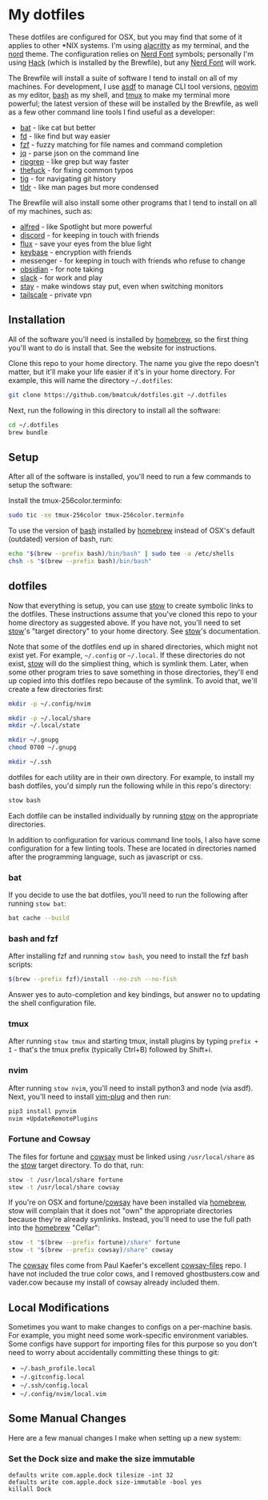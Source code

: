 # My dotfiles
These dotfiles are configured for OSX, but you may find that some of it applies
to other *NIX systems. I'm using [alacritty] as my terminal, and the [nord]
theme. The configuration relies on [Nerd Font] symbols; personally I'm using
[Hack] (which is installed by the Brewfile), but any [Nerd Font] will work.

The Brewfile will install a suite of software I tend to install on all of my
machines. For development, I use [asdf] to manage CLI tool versions, [neovim]
as my editor, [bash] as my shell, and [tmux] to make my terminal more powerful;
the latest version of these will be installed by the Brewfile, as well as a few
other command line tools I find useful as a developer:
* [bat] - like cat but better
* [fd] - like find but way easier
* [fzf] - fuzzy matching for file names and command completion
* [jq] - parse json on the command line
* [ripgrep] - like grep but way faster
* [thefuck] - for fixing common typos
* [tig] - for navigating git history
* [tldr] - like man pages but more condensed

The Brewfile will also install some other programs that I tend to install on
all of my machines, such as:
* [alfred] - like Spotlight but more powerful
* [discord] - for keeping in touch with friends
* [flux] - save your eyes from the blue light
* [keybase] - encryption with friends
* messenger - for keeping in touch with friends who refuse to change
* [obsidian] - for note taking
* [slack] - for work and play
* [stay] - make windows stay put, even when switching monitors
* [tailscale] - private vpn

## Installation
All of the software you'll need is installed by [homebrew], so the first thing
you'll want to do is install that. See the website for instructions.

Clone this repo to your home directory. The name you give the repo doesn't
matter, but it'll make your life easier if it's in your home directory. For
example, this will name the directory `~/.dotfiles`:
```bash
git clone https://github.com/bmatcuk/dotfiles.git ~/.dotfiles
```

Next, run the following in this directory to install all the software:
```bash
cd ~/.dotfiles
brew bundle
```

## Setup
After all of the software is installed, you'll need to run a few commands to
setup the software:

Install the tmux-256color.terminfo:
```bash
sudo tic -xe tmux-256color tmux-256color.terminfo
```

To use the version of [bash] installed by [homebrew] instead of OSX's default
(outdated) version of bash, run:
```bash
echo "$(brew --prefix bash)/bin/bash" | sudo tee -a /etc/shells
chsh -s "$(brew --prefix bash)/bin/bash"
```

## dotfiles
Now that everything is setup, you can use [stow] to create symbolic links to
the dotfiles. These instructions assume that you've cloned this repo to your
home directory as suggested above. If you have not, you'll need to set [stow]'s
"target directory" to your home directory. See [stow]'s documentation.

Note that some of the dotfiles end up in shared directories, which might not
exist yet. For example, `~/.config` or `~/.local`. If these directories do not
exist, [stow] will do the simpliest thing, which is symlink them. Later, when
some other program tries to save something in those directories, they'll end up
copied into this dotfiles repo because of the symlink. To avoid that, we'll
create a few directories first:
```bash
mkdir -p ~/.config/nvim

mkdir -p ~/.local/share
mkdir ~/.local/state

mkdir ~/.gnupg
chmod 0700 ~/.gnupg

mkdir ~/.ssh
```

dotfiles for each utility are in their own directory. For example, to install
my bash dotfiles, you'd simply run the following while in this repo's
directory:
```bash
stow bash
```

Each dotfile can be installed individually by running [stow] on the appropriate
directories.

In addition to configuration for various command line tools, I also have some
configuration for a few linting tools. These are located in directories named
after the programming language, such as javascript or css.

### bat
If you decide to use the bat dotfiles, you'll need to run the following after
running `stow bat`:
```bash
bat cache --build
```

### bash and fzf
After installing fzf and running `stow bash`, you need to install the fzf bash
scripts:
```bash
$(brew --prefix fzf)/install --no-zsh --no-fish
```

Answer yes to auto-completion and key bindings, but answer no to updating the
shell configuration file.

### tmux
After running `stow tmux` and starting tmux, install plugins by typing
`prefix + I` - that's the tmux prefix (typically Ctrl+B) followed by Shift+i.

### nvim
After running `stow nvim`, you'll need to install python3 and node (via asdf).
Next, you'll need to install [vim-plug] and then run:
```bash
pip3 install pynvim
nvim +UpdateRemotePlugins
```

### Fortune and Cowsay
The files for fortune and [cowsay] must be linked using `/usr/local/share` as
the [stow] target directory. To do that, run:
```bash
stow -t /usr/local/share fortune
stow -t /usr/local/share cowsay
```

If you're on OSX and fortune/[cowsay] have been installed via [homebrew], stow
will complain that it does not "own" the appropriate directories because
they're already symlinks. Instead, you'll need to use the full path into the
[homebrew] "Cellar":
```bash
stow -t "$(brew --prefix fortune)/share" fortune
stow -t "$(brew --prefix cowsay)/share" cowsay
```

The [cowsay] files come from Paul Kaefer's excellent [cowsay-files] repo. I
have not included the true color cows, and I removed ghostbusters.cow and
vader.cow because my install of cowsay already included them.

## Local Modifications
Sometimes you want to make changes to configs on a per-machine basis. For
example, you might need some work-specific environment variables. Some configs
have support for importing files for this purpose so you don't need to worry
about accidentally committing these things to git:
* `~/.bash_profile.local`
* `~/.gitconfig.local`
* `~/.ssh/config.local`
* `~/.config/nvim/local.vim`

## Some Manual Changes
Here are a few manual changes I make when setting up a new system:

### Set the Dock size and make the size immutable
```
defaults write com.apple.dock tilesize -int 32
defaults write com.apple.dock size-immutable -bool yes
killall Dock
```

[Hack]: http://sourcefoundry.org/hack/
[Nerd Font]: https://github.com/ryanoasis/nerd-fonts
[alacritty]: https://github.com/jwilm/alacritty
[alfred]: https://www.alfredapp.com/
[asdf]: https://asdf-vm.com/#/
[bash]: https://www.gnu.org/software/bash/
[bat]: https://github.com/sharkdp/bat
[cowsay-files]: https://github.com/paulkaefer/cowsay-files
[cowsay]: https://github.com/tnalpgge/rank-amateur-cowsay
[discord]: https://discord.com/
[fd]: https://github.com/sharkdp/fd
[flux]: https://justgetflux.com/
[fzf]: https://github.com/junegunn/fzf
[homebrew]: https://brew.sh/
[jq]: https://stedolan.github.io/jq/
[keybase]: https://keybase.io/
[neovim]: https://neovim.io/
[nord]: https://www.nordtheme.com/
[obsidian]: https://obsidian.md/
[ripgrep]: https://github.com/BurntSushi/ripgrep
[slack]: https://slack.com/
[stay]: https://cordlessdog.com/stay/
[stow]: https://www.gnu.org/software/stow/
[tailscale]: https://tailscale.com/
[thefuck]: https://github.com/nvbn/thefuck
[tig]: https://jonas.github.io/tig/
[tldr]: https://tldr.sh/
[tmux]: https://tmux.github.io/
[vim-plug]: https://github.com/junegunn/vim-plug
